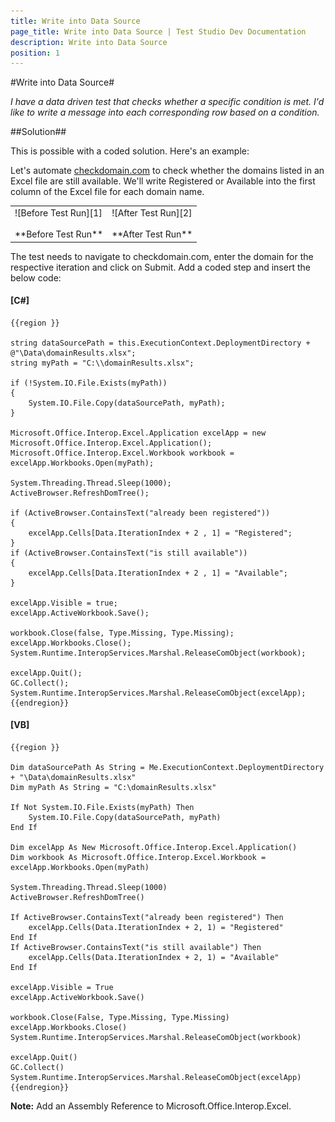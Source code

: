 ```yaml
---
title: Write into Data Source
page_title: Write into Data Source | Test Studio Dev Documentation
description: Write into Data Source
position: 1
---
```

#Write into Data Source#

*I have a data driven test that checks whether a specific condition is met. I'd like to write a message into each corresponding row based on a condition.*

##Solution##

This is possible with a coded solution. Here's an example:

Let's automate <a href="http://www.checkdomain.com/" target ="_blank">checkdomain.com</a> to check whether the domains listed in an Excel file are still available. We'll write Registered or Available into the first column of the Excel file for each domain name.

<table id="no-table">
	<tr>
		<td>![Before Test Run][1] <br><br>**Before Test Run**</td>
		<td>![After Test Run][2] <br><br>**After Test Run**</td>
	</tr>
<table>

The test needs to navigate to checkdomain.com, enter the domain for the respective iteration and click on Submit. Add a coded step and insert the below code:

#### __[C#]__

    {{region }}

    string dataSourcePath = this.ExecutionContext.DeploymentDirectory + @"\Data\domainResults.xlsx";
    string myPath = "C:\\domainResults.xlsx";
    
    if (!System.IO.File.Exists(myPath))
    {
        System.IO.File.Copy(dataSourcePath, myPath);
    }
    
    Microsoft.Office.Interop.Excel.Application excelApp = new Microsoft.Office.Interop.Excel.Application();
    Microsoft.Office.Interop.Excel.Workbook workbook = excelApp.Workbooks.Open(myPath);
    
    System.Threading.Thread.Sleep(1000);
    ActiveBrowser.RefreshDomTree();
    
    if (ActiveBrowser.ContainsText("already been registered"))
    {
        excelApp.Cells[Data.IterationIndex + 2 , 1] = "Registered";
    }
    if (ActiveBrowser.ContainsText("is still available"))
    {
        excelApp.Cells[Data.IterationIndex + 2 , 1] = "Available";
    }
    
    excelApp.Visible = true;
    excelApp.ActiveWorkbook.Save();
    
    workbook.Close(false, Type.Missing, Type.Missing);
    excelApp.Workbooks.Close();
    System.Runtime.InteropServices.Marshal.ReleaseComObject(workbook);
            
    excelApp.Quit();
    GC.Collect();
    System.Runtime.InteropServices.Marshal.ReleaseComObject(excelApp);
    {{endregion}}

#### __[VB]__

    {{region }} 

    Dim dataSourcePath As String = Me.ExecutionContext.DeploymentDirectory + "\Data\domainResults.xlsx"
    Dim myPath As String = "C:\domainResults.xlsx"
    
    If Not System.IO.File.Exists(myPath) Then
        System.IO.File.Copy(dataSourcePath, myPath)
    End If
    
    Dim excelApp As New Microsoft.Office.Interop.Excel.Application()
    Dim workbook As Microsoft.Office.Interop.Excel.Workbook = excelApp.Workbooks.Open(myPath)
    
    System.Threading.Thread.Sleep(1000)
    ActiveBrowser.RefreshDomTree()
    
    If ActiveBrowser.ContainsText("already been registered") Then
        excelApp.Cells(Data.IterationIndex + 2, 1) = "Registered"
    End If
    If ActiveBrowser.ContainsText("is still available") Then
        excelApp.Cells(Data.IterationIndex + 2, 1) = "Available"
    End If
    
    excelApp.Visible = True
    excelApp.ActiveWorkbook.Save()
    
    workbook.Close(False, Type.Missing, Type.Missing)
    excelApp.Workbooks.Close()
    System.Runtime.InteropServices.Marshal.ReleaseComObject(workbook)
    
    excelApp.Quit()
    GC.Collect()
    System.Runtime.InteropServices.Marshal.ReleaseComObject(excelApp)
    {{endregion}}

**Note:** Add an Assembly Reference to Microsoft.Office.Interop.Excel.

[1]: images/write-into-data-source/fig1.png
[2]: images/write-into-data-source/fig2.png
